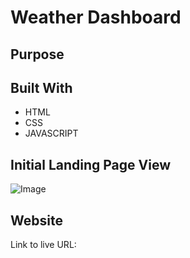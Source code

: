 # Weather Dashboard

## Purpose


## Built With
* HTML
* CSS
* JAVASCRIPT

## Initial Landing Page View
![Image](./Develop/)

## Website
Link to live URL: